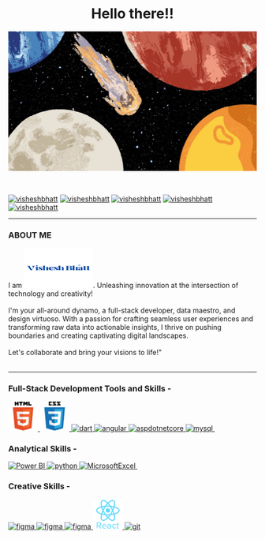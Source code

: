 <h1 align="center">Hello there!! </h1>

![poster](p2.jpeg)

<p></br></p>
<p align="center">

<a href="https://www.behance.net/visheshbhatt/" target="blank"><img src="https://img.shields.io/badge/Behance-1666F7?style=for-the-badge&logo=behance&logoColor=white" alt="visheshbhatt" /></a>  <a href="https://dribbble.com/Visheshbhatt07" target="blank"><img src="https://img.shields.io/badge/Dribbble-E45189?style=for-the-badge&logo=dribbble&logoColor=white" alt="visheshbhatt" /></a>  <a href="https://www.linkedin.com/in/vishesh-bhatt07/" target="blank"><img src="https://img.shields.io/badge/LinkedIn-0077B5?style=for-the-badge&logo=linkedin&logoColor=white" alt="visheshbhatt"/></a>  <a href="https://www.instagram.com/_vishesh_23__/" target="blank"><img src="https://img.shields.io/badge/Instagram-C72939?style=for-the-badge&logo=instagram&logoColor=white" alt="visheshbhatt" /></a>  <a href="https://open.spotify.com/user/st1c6d5ngtvgzg52owh2ran8v" target="blank"><img src="https://img.shields.io/badge/Spotify-1ED760?style=for-the-badge&logo=spotify&logoColor=white" alt="visheshbhatt" /></a>

</p>

---

<h3>ABOUT ME</h3>
<p>
I am <img src="name.png" alt="visheshbhatt" width="140" height="80"/>. Unleashing innovation at the intersection of technology and creativity! <br/><br/>
I'm your all-around dynamo, a full-stack developer, data maestro, and design virtuoso. With a passion for crafting seamless user experiences and transforming raw data into actionable insights, I thrive on pushing boundaries and creating captivating digital landscapes. 
<br/><br/>
Let's collaborate and bring your visions to life!"
<br/><br/>
</p>

---

<h3><font style="color:red"></font>Full-Stack Development Tools and Skills - </h3>
<p align="left">
<a href="https://www.w3.org/html/" target="_blank"> <img src="https://raw.githubusercontent.com/devicons/devicon/master/icons/html5/html5-original-wordmark.svg" alt="html5" width="60" height="60"/> </a>   <a href="https://www.w3schools.com/css/" target="_blank"> <img src="https://raw.githubusercontent.com/devicons/devicon/master/icons/css3/css3-original-wordmark.svg" alt="css3" width="60" height="60"/> </a>   <a href="https://www.typescriptlang.org/" target="_blank"> <img src="https://www.vectorlogo.zone/logos/typescriptlang/typescriptlang-icon.svg" alt="dart" width="60" height="60"/> </a>   <a href="https://angular.dev/" target="_blank"> <img src="https://www.vectorlogo.zone/logos/angular/angular-icon.svg" alt="angular" width="60" height="60"/> </a>   <a href="https://dotnet.microsoft.com/en-us/apps/aspnet" target="_blank"> <img src="https://www.vectorlogo.zone/logos/dotnet/dotnet-ar21.svg" alt="aspdotnetcore" width="180" height="80"/> </a>   <a href="https://www.mysql.com/" target="_blank"> <img src="https://www.vectorlogo.zone/logos/mysql/mysql-official.svg" alt="mysql" width="180" height="80"/> </a>&nbsp;   
</p><p align="left"><h3>Analytical Skills - </h3><a href="https://www.microsoft.com/en-us/power-platform/products/power-bi" target="_blank"> <img src="https://www.vectorlogo.zone/logos/microsoft_powerbi/microsoft_powerbi-ar21.svg" alt="Power BI" width="180" height="80"/> </a>   <a href="https://www.python.org/" target="_blank"> <img src="https://www.vectorlogo.zone/logos/python/python-official.svg" alt="python" width="200" height="60"/> </a><a href="https://www.python.org/" target="_blank"> <img src="https://img.icons8.com/color/96/microsoft-excel-2019--v1.png" alt="MicrosoftExcel" width="60" height="60"/> </a>&nbsp;
</p><p align="left"><h3>Creative Skills - </h3><a href="https://www.adobe.com/in/products/illustrator.html" target="_blank"> <img src="https://www.vectorlogo.zone/logos/adobe_illustrator/adobe_illustrator-icon.svg" alt="figma" width="60" height="60"/> </a>   <a href="https://www.figma.com/" target="_blank"> <img src="https://www.vectorlogo.zone/logos/figma/figma-icon.svg" alt="figma" width="60" height="60"/> </a>   <a href="https://www.framer.com/" target="_blank"> <img src="https://www.vectorlogo.zone/logos/framer/framer-icon.svg" alt="figma" width="60" height="60"/> </a>   <a href="https://reactjs.org/" target="_blank"> <img src="https://raw.githubusercontent.com/devicons/devicon/master/icons/react/react-original-wordmark.svg" alt="react" width="60" height="60"/> </a><a href="https://git-scm.com/" target="_blank"> <img src="https://www.vectorlogo.zone/logos/git-scm/git-scm-icon.svg" alt="git" width="60" height="60"/> </a> 
</p><br/><br/>

